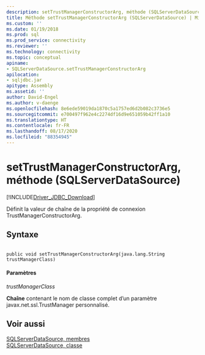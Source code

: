 ```yaml
---
description: setTrustManagerConstructorArg, méthode (SQLServerDataSource)
title: Méthode setTrustManagerConstructorArg (SQLServerDataSource) | Microsoft Docs
ms.custom: ''
ms.date: 01/19/2018
ms.prod: sql
ms.prod_service: connectivity
ms.reviewer: ''
ms.technology: connectivity
ms.topic: conceptual
apiname:
- SQLServerDataSource.setTrustManagerConstructorArg
apilocation:
- sqljdbc.jar
apitype: Assembly
ms.assetid: ''
author: David-Engel
ms.author: v-daenge
ms.openlocfilehash: 8e6ede59019da1870c5a1757ed6d2b082c3736e5
ms.sourcegitcommit: e700497f962e4c2274df16d9e651059b42ff1a10
ms.translationtype: HT
ms.contentlocale: fr-FR
ms.lasthandoff: 08/17/2020
ms.locfileid: "88354945"
---
```

# <a name="settrustmanagerconstructorarg-method-sqlserverdatasource"></a>setTrustManagerConstructorArg, méthode (SQLServerDataSource)
[!INCLUDE[Driver_JDBC_Download](../../../includes/driver_jdbc_download.md)]

  Définit la valeur de chaîne de la propriété de connexion TrustManagerConstructorArg.
  
## <a name="syntax"></a>Syntaxe  
  
```  
  
public void setTrustManagerConstructorArg(java.lang.String trustManagerClass)  
```  
  
#### <a name="parameters"></a>Paramètres  
 *trustManagerClass*  
  
 **Chaîne** contenant le nom de classe complet d’un paramètre javax.net.ssl.TrustManager personnalisé.
  
## <a name="see-also"></a>Voir aussi  
 [SQLServerDataSource, membres](../../../connect/jdbc/reference/sqlserverdatasource-members.md)   
 [SQLServerDataSource, classe](../../../connect/jdbc/reference/sqlserverdatasource-class.md)  
  
  
